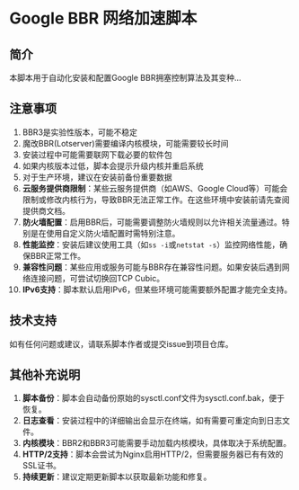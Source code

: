 # Google BBR 网络加速脚本

## 简介

本脚本用于自动化安装和配置Google BBR拥塞控制算法及其变种...

## 注意事项

1. BBR3是实验性版本，可能不稳定
2. 魔改BBR(Lotserver)需要编译内核模块，可能需要较长时间
3. 安装过程中可能需要联网下载必要的软件包
4. 如果内核版本过低，脚本会提示升级内核并重启系统
5. 对于生产环境，建议在安装前备份重要数据
6. **云服务提供商限制**：某些云服务提供商（如AWS、Google Cloud等）可能会限制或修改内核行为，导致BBR无法正常工作。在这些环境中安装前请先查阅提供商文档。
7. **防火墙配置**：启用BBR后，可能需要调整防火墙规则以允许相关流量通过。特别是在使用自定义防火墙配置时需特别注意。
8. **性能监控**：安装后建议使用工具（如`ss -i`或`netstat -s`）监控网络性能，确保BBR正常工作。
9. **兼容性问题**：某些应用或服务可能与BBR存在兼容性问题。如果安装后遇到网络连接问题，可尝试切换回TCP Cubic。
10. **IPv6支持**：脚本默认启用IPv6，但某些环境可能需要额外配置才能完全支持。

## 技术支持

如有任何问题或建议，请联系脚本作者或提交issue到项目仓库。

## 其他补充说明

1. **脚本备份**：脚本会自动备份原始的sysctl.conf文件为sysctl.conf.bak，便于恢复。
2. **日志查看**：安装过程中的详细输出会显示在终端，如有需要可重定向到日志文件。
3. **内核模块**：BBR2和BBR3可能需要手动加载内核模块，具体取决于系统配置。
4. **HTTP/2支持**：脚本会尝试为Nginx启用HTTP/2，但需要服务器已有有效的SSL证书。
5. **持续更新**：建议定期更新脚本以获取最新功能和修复。
    
